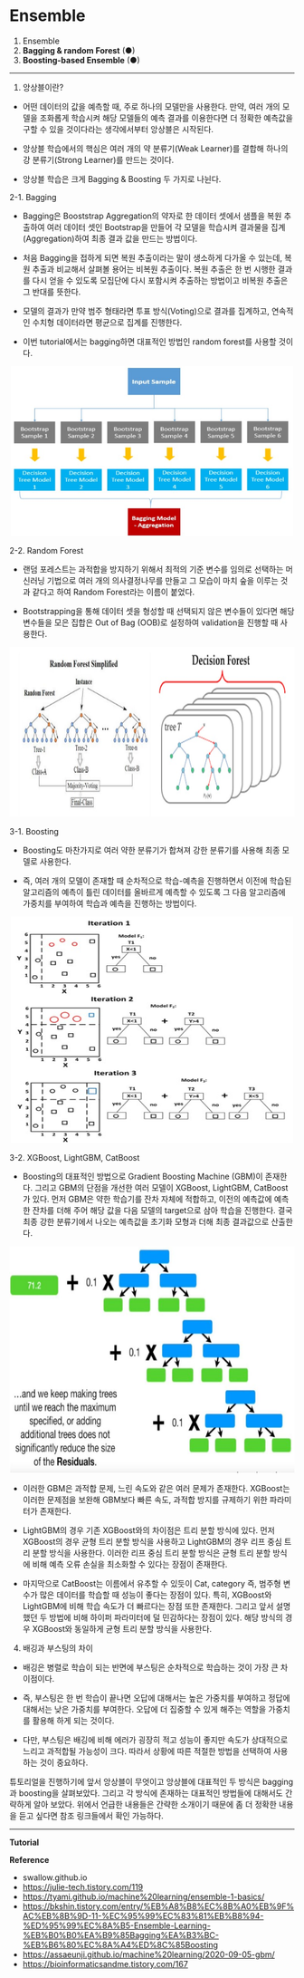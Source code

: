 # Ensemble

1. Ensemble
2. **Bagging & random Forest** (●)
3. **Boosting-based Ensemble** (●)

---

1. 앙상블이란? 
- 어떤 데이터의 값을 예측할 때, 주로 하나의 모델만을 사용한다. 만약, 여러 개의 모델을 조화롭게 학습시켜 해당 모델들의 예측 결과를 이용한다면 더 정확한 예측값을 구할 수 있을 것이다라는 생각에서부터 앙상블은 시작된다. 

- 앙상블 학습에서의 핵심은 여러 개의 약 분류기(Weak Learner)를 결합해 하나의 강 분류기(Strong Learner)를 만드는 것이다. 

- 앙상블 학습은 크게 Bagging & Boosting 두 가지로 나뉜다. 


2-1. Bagging 
- Bagging은 Booststrap Aggregation의 약자로 한 데이터 셋에서 샘플을 복원 추출하여 여러 데이터 셋인 Bootstrap을 만들어 각 모델을 학습시켜 결과물을 집계(Aggregation)하여 최종 결과 값을 만드는 방법이다. 

- 처음 Bagging을 접하게 되면 복원 추출이라는 말이 생소하게 다가올 수 있는데, 복원 추출과 비교해서 살펴볼 용어는 비복원 추출이다. 복원 추출은 한 번 시행한 결과를 다시 얻을 수 있도록 모집단에 다시 포함시켜 추출하는 방법이고 비복원 추출은 그 반대를 뜻한다. 

- 모델의 결과가 만약 범주 형태라면 투표 방식(Voting)으로 결과를 집계하고, 연속적인 수치형 데이터라면 평균으로 집계를 진행한다. 

- 이번 tutorial에서는 bagging하면 대표적인 방법인 random forest를 사용할 것이다.

<p align='center'><img src="./img/bagging2.jpg" width='500' height='300'></p>

2-2. Random Forest
- 랜덤 포레스트는 과적합을 방지하기 위해서 최적의 기준 변수를 임의로 선택하는 머신러닝 기법으로 여러 개의 의사결정나무를 만들고 그 모습이 마치 숲을 이루는 것과 같다고 하여 Random Forest라는 이름이 붙었다. 

- Bootstrapping을 통해 데이터 셋을 형성할 때 선택되지 않은 변수들이 있다면 해당 변수들을 모은 집합은 Out of Bag (OOB)로 설정하여 validation을 진행할 때 사용한다.

<p align='center'><img src="./img/randomforest.jpg" width='700' height='300'></p>

3-1. Boosting 

- Boosting도 마찬가지로 여러 약한 분류기가 합쳐져 강한 분류기를 사용해 최종 모델로 사용한다. 

- 즉, 여러 개의 모델이 존재할 때 순차적으로 학습-예측을 진행하면서 이전에 학습된 알고리즘의 예측이 틀린 데이터를 올바르게 예측할 수 있도록 그 다음 알고리즘에 가중치를 부여하여 학습과 예측을 진행하는 방법이다. 

<p align='center'><img src="./img/boosting.jpg" width='500' height='400'></p>

3-2. XGBoost, LightGBM, CatBoost

- Boosting의 대표적인 방법으로 Gradient Boosting Machine (GBM)이 존재한다. 그리고 GBM의 단점을 개선한 여러 모델이 XGBoost, LightGBM, CatBoost가 있다. 먼저 GBM은 약한 학습기를 잔차 자체에 적합하고, 이전의 예측값에 예측한 잔차를 더해 주어 해당 값을 다음 모델의 target으로 삼아 학습을 진행한다. 결국 최종 강한 분류기에서 나오는 예측값을 초기화 모형과 더해 최종 결과값으로 산출한다.

<p align='center'><img src="./img/gbm.jpg" width='700' height='400'></p>

- 이러한 GBM은 과적합 문제, 느린 속도와 같은 여러 문제가 존재한다. XGBoost는 이러한 문제점을 보완해 GBM보다 빠른 속도, 과적합 방지를 규제하기 위한 파라미터가 존재한다. 

- LightGBM의 경우 기존 XGBoost와의 차이점은 트리 분할 방식에 있다. 먼저 XGBoost의 경우 균형 트리 분할 방식을 사용하고 LightGBM의 경우 리프 중심 트리 분할 방식을 사용한다. 이러한 리프 중심 트리 분할 방식은 균형 트리 분할 방식에 비해 예측 오류 손실을 최소화할 수 있다는 장점이 존재한다. 

- 마지막으로 CatBoost는 이름에서 유추할 수 있듯이 Cat, category 즉, 범주형 변수가 많은 데이터를 학습할 때 성능이 좋다는 장점이 있다. 특히, XGBoost와 LightGBM에 비해 학습 속도가 더 빠르다는 장점 또한 존재한다. 그리고 앞서 설명했던 두 방법에 비해 하이퍼 파라미터에 덜 민감하다는 장점이 있다. 해당 방식의 경우 XGBoost와 동일하게 균형 트리 분할 방식을 사용한다.

4. 배깅과 부스팅의 차이 
- 배깅은 병렬로 학습이 되는 반면에 부스팅은 순차적으로 학습하는 것이 가장 큰 차이점이다. 


- 즉, 부스팅은 한 번 학습이 끝나면 오답에 대해서는 높은 가중치를 부여하고 정답에 대해서는 낮은 가중치를 부여한다. 오답에 더 집중할 수 있게 해주는 역할을 가중치를 활용해 하게 되는 것이다. 

- 다만, 부스팅은 배깅에 비해 에러가 굉장히 적고 성능이 좋지만 속도가 상대적으로 느리고 과적합될 가능성이 크다. 따라서 상황에 따른 적절한 방법을 선택하여 사용하는 것이 중요하다.

튜토리얼을 진행하기에 앞서 앙상블이 무엇이고 앙상블에 대표적인 두 방식은 bagging과 boosting을 살펴보았다. 그리고 각 방식에 존재하는 대표적인 방법들에 대해서도 간략하게 알아 보았다. 위에서 언급한 내용들은 간략한 소개이기 때문에 좀 더 정확한 내용을 듣고 싶다면 참조 링크들에서 확인 가능하다.

---

**Tutorial**

**Reference**
- swallow.github.io
- https://julie-tech.tistory.com/119
- https://tyami.github.io/machine%20learning/ensemble-1-basics/
- https://bkshin.tistory.com/entry/%EB%A8%B8%EC%8B%A0%EB%9F%AC%EB%8B%9D-11-%EC%95%99%EC%83%81%EB%B8%94-%ED%95%99%EC%8A%B5-Ensemble-Learning-%EB%B0%B0%EA%B9%85Bagging%EA%B3%BC-%EB%B6%80%EC%8A%A4%ED%8C%85Boosting
- https://assaeunji.github.io/machine%20learning/2020-09-05-gbm/
- https://bioinformaticsandme.tistory.com/167